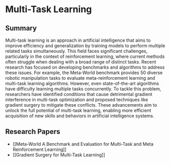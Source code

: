 # Multi-Task Learning

## Summary
 Multi-task learning is an approach in artificial intelligence that aims to improve efficiency and generalization by training models to perform multiple related tasks simultaneously. This field faces significant challenges, particularly in the context of reinforcement learning, where current methods often struggle when dealing with a broad range of distinct tasks. Recent research has focused on developing benchmarks and algorithms to address these issues. For example, the Meta-World benchmark provides 50 diverse robotic manipulation tasks to evaluate meta-reinforcement learning and multi-task learning algorithms. However, even state-of-the-art algorithms have difficulty learning multiple tasks concurrently. To tackle this problem, researchers have identified conditions that cause detrimental gradient interference in multi-task optimization and proposed techniques like gradient surgery to mitigate these conflicts. These advancements aim to unlock the full potential of multi-task learning, enabling more efficient acquisition of new skills and behaviors in artificial intelligence systems.
## Research Papers

- [[Meta-World A Benchmark and Evaluation for Multi-Task and Meta Reinforcement Learning]]
- [[Gradient Surgery for Multi-Task Learning]]
